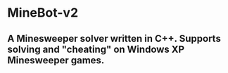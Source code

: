 # MineBot-v2

## A Minesweeper solver written in C++. Supports solving and "cheating" on Windows XP Minesweeper games.
